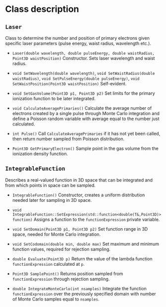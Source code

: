 # Class description

## `Laser`

Class to determine the number and position of primary electrons given specific laser parameters (pulse energy, waist radius, wavelength etc.).

- `Laser(double wavelength, double pulseEnergy, double waistRadius, Point3D waistPosition)` Constructor. Sets laser wavelength and waist radius.

- `void SetWavelength(double wavelength)`, `void SetWaistRadius(double waistRadius)`, `void SetPulseEnergy(double pulseEnergy)`, `void SetWaistPosition(Point3D waistPosition)` Self-evident.

- `void SetGasVolume(Point3D p1, Point3D p2)` Set limits for the primary ionization function to be later integrated.

- `void CalculateAveragePrimaries()` Calculate the average number of electrons created by a single pulse through Monte Carlo integration and define a Poisson random variable with average equal to the number just calculated.

- `int Pulse()` Call `CalculateAveragePrimaries` if it has not yet been called, then return number sampled from Poisson distribution.

- `Point3D GetPrimaryElectron()` Sample point in the gas volume from the ionization density function.

## `IntegrableFunction`

Describes a real-valued function in 3D space that can be integrated and from which points in space can be sampled.

- `IntegrableFunction()` Constructor, creates a uniform distribution needed later for sampling in 3D space.

- `void IntegrableFunction::SetExpression(std::function<double(T&,Point3D)> function)` Assigns a function to the `functionExpression` private variable.

- `void SetDomain(Point3D p1, Point3D p2)` Set function range in 3D space, needed for Monte Carlo integration.

- `void SetCodomain(double min, double max)` Set maximum and minimum function values, required for rejection sampling.

- `double Evaluate(Point3D p)` Return the value of the lambda function `functionExpression` calculated at `p`.

- `Point3D SamplePoint()` Returns position sampled from `functionExpression` through rejection sampling.

- `double IntegrateMonteCarlo(int nsamples)` Integrate the function `functionExpression` over the previously specified domain with number of Monte Carlo samples equal to `nsamples`.
